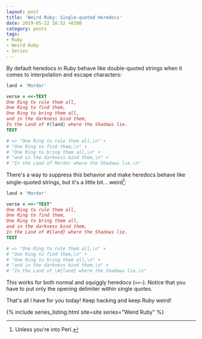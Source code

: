 ```yaml
---
layout: post
title: 'Weird Ruby: Single-quoted Heredocs'
date: 2019-05-22 16:52 +0200
category: posts
tags:
- Ruby
- Weird Ruby
- Series
---
```


By default heredocs in Ruby behave like double-quoted strings when it comes to
interpolation and escape characters:

``` ruby
land = 'Mordor'

verse = <<-TEXT
One Ring to rule them all,
One Ring to find them,
One Ring to bring them all,
and in the darkness bind them,
In the Land of #{land} where the Shadows lie.
TEXT

# => "One Ring to rule them all,\n" +
# "One Ring to find them,\n" +
# "One Ring to bring them all,\n" +
# "and in the darkness bind them,\n" +
# "In the Land of Mordor where the Shadows lie.\n"
```

There's a way to suppress this behavior and make heredocs behave like
single-quoted strings, but it's a little bit... weird[^1]:

``` ruby
land = 'Mordor'

verse = <<-'TEXT'
One Ring to rule them all,
One Ring to find them,
One Ring to bring them all,
and in the darkness bind them,
In the Land of #{land} where the Shadows lie.
TEXT

# => "One Ring to rule them all,\n" +
# "One Ring to find them,\n" +
# "One Ring to bring them all,\n" +
# "and in the darkness bind them,\n" +
# "In the Land of \#{land} where the Shadows lie.\n"
```

This works for both normal and squiggly heredocs (`<<~`).
Notice that you have to put only the opening delimiter
within single quotes.

That's all I have for you today! Keep hacking and keep Ruby weird!

[^1]: Unless you're into Perl.

{% include series_listing.html site=site series="Weird Ruby" %}
